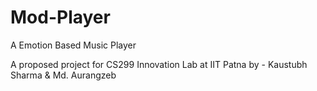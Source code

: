 # Mod-Player
A Emotion Based Music Player

A proposed project for CS299 Innovation Lab at IIT Patna by - Kaustubh Sharma & Md. Aurangzeb 


